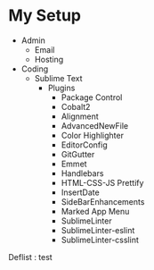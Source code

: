 # My Setup

* Admin
  * Email
  * Hosting
* Coding
  * Sublime Text
    * Plugins
      * Package Control
      * Cobalt2
      * Alignment
      * AdvancedNewFile
      * Color Highlighter
      * EditorConfig
      * GitGutter
      * Emmet
      * Handlebars
      * HTML-CSS-JS Prettify
      * InsertDate
      * SideBarEnhancements
      * Marked App Menu
      * SublimeLinter
      * SublimeLinter-eslint
      * SublimeLinter-csslint

Deflist
: test
